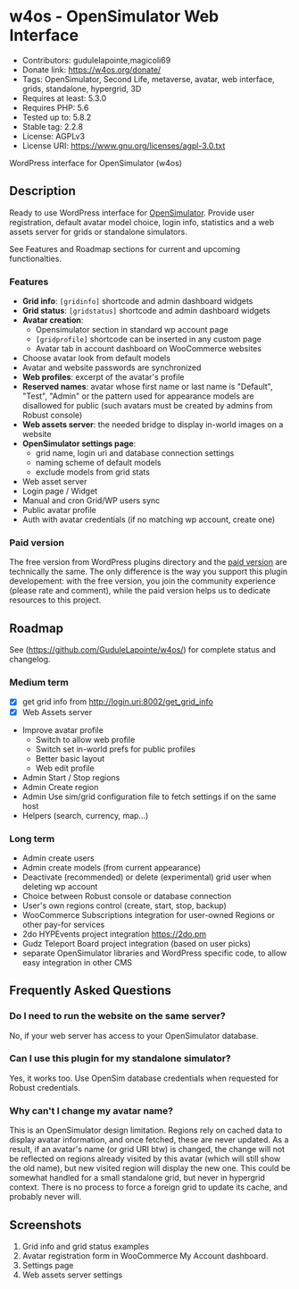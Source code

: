 # w4os - OpenSimulator Web Interface
* Contributors: gudulelapointe,magicoli69
* Donate link: https://w4os.org/donate/
* Tags: OpenSimulator, Second Life, metaverse, avatar, web interface, grids, standalone, hypergrid, 3D
* Requires at least: 5.3.0
* Requires PHP: 5.6
* Tested up to: 5.8.2
* Stable tag: 2.2.8
* License: AGPLv3
* License URI: https://www.gnu.org/licenses/agpl-3.0.txt

WordPress interface for OpenSimulator (w4os)

## Description

Ready to use WordPress interface for [OpenSimulator](http://opensimulator.org/). Provide user registration, default avatar model choice, login info, statistics and a web assets server for grids or standalone simulators.

See Features and Roadmap sections for current and upcoming functionalties.

### Features

- **Grid info**: `[gridinfo]` shortcode and admin dashboard widgets
- **Grid status**: `[gridstatus]` shortcode and admin dashboard widgets
- **Avatar creation**:
  - Opensimulator section in standard wp account page
  - `[gridprofile]` shortcode can be inserted in any custom page
  - Avatar tab in account dashboard on WooCommerce websites
- Choose avatar look from default models
- Avatar and website passwords are synchronized
- **Web profiles**: excerpt of the avatar's profile
- **Reserved names**: avatar whose first name or last name is "Default", "Test", "Admin" or the pattern used for appearance models are disallowed for public (such avatars must be created by admins from Robust console)
- **Web assets server**: the needed bridge to display in-world images on a website
- **OpenSimulator settings page**:
  - grid name, login uri and database connection settings
  - naming scheme of default models
  - exclude models from grid stats
- Web asset server
- Login page / Widget
- Manual and cron Grid/WP users sync
- Public avatar profile
- Auth with avatar credentials (if no matching wp account, create one)

### Paid version

The free version from WordPress plugins directory and the [paid version](https://magiiic.com/wordpress/plugins/w4os/) are technically the same. The only difference is the way you support this plugin developement: with the free version, you join the community experience (please rate and comment), while the paid version helps us to dedicate resources to this project.

## Roadmap

See (https://github.com/GuduleLapointe/w4os/) for complete status and changelog.

### Medium term

- [x] get grid info from http://login.uri:8002/get_grid_info
- [x] Web Assets server
- Improve avatar profile
  - Switch to allow web profile
  - Switch set in-world prefs for public profiles
  - Better basic layout
  - Web edit profile
- Admin Start / Stop regions
- Admin Create region
- Admin Use sim/grid configuration file to fetch settings if on the same host
- Helpers (search, currency, map...)

### Long term

- Admin create users
- Admin create models (from current appearance)
- Deactivate (recommended) or delete (experimental) grid user when deleting wp account
- Choice between Robust console or database connection
- User's own regions control (create, start, stop, backup)
- WooCommerce Subscriptions integration for user-owned Regions or other pay-for services
- 2do HYPEvents project integration <https://2do.pm>
- Gudz Teleport Board project integration (based on user picks)
- separate OpenSimulator libraries and WordPress specific code, to allow easy integration in other CMS

## Frequently Asked Questions

### Do I need to run the website on the same server?

No, if your web server has access to your OpenSimulator database.

### Can I use this plugin for my standalone simulator?

Yes, it works too. Use OpenSim database credentials when requested for Robust credentials.

### Why can't I change my avatar name?

This is an OpenSimulator design limitation. Regions rely on cached data to display avatar information, and once fetched, these are never updated. As a result, if an avatar's name (or grid URI btw) is changed, the change will not be reflected on regions already visited by this avatar (which will still show the old name), but new visited region will display the new one. This could be somewhat handled for a small standalone grid, but never in hypergrid context. There is no process to force a foreign grid to update its cache, and probably never will.

## Screenshots

1. Grid info and grid status examples
2. Avatar registration form in WooCommerce My Account dashboard.
3. Settings page
4. Web assets server settings

